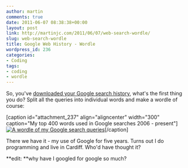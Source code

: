 ```yaml
---
author: martin
comments: true
date: 2011-06-07 08:38:38+00:00
layout: post
link: http://martinjc.com/2011/06/07/web-search-wordle/
slug: web-search-wordle
title: Google Web History - Wordle
wordpress_id: 236
categories:
- Coding
tags:
- coding
- wordle
---
```


So, you've [downloaded your Google search history](http://users.cs.cf.ac.uk/M.J.Chorley/2011/06/05/google-web-history/), what's the first thing you do? Split all the queries into individual words and make a wordle of course:

[caption id="attachment_237" align="aligncenter" width="300" caption="My top 400 words used in Google searches 2006 - present"][![A wordle of my Google search queries](http://martinchorley.com/wp-content/uploads/2011/06/wordle2-300x137.png)](http://martinchorley.com/wp-content/uploads/2011/06/wordle2.png)[/caption]

There we have it - my use of Google for five years. Turns out I do programming and live in Cardiff. Who'd have thought it?

**edit: **why have I googled for google so much?
